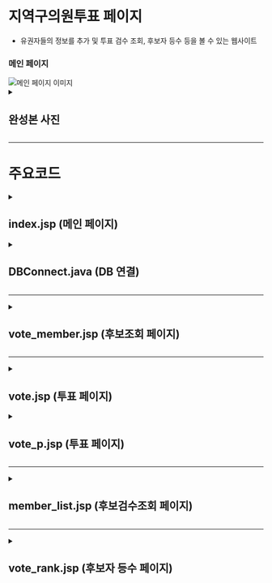 # 지역구의원투표 페이지
<ul> 
 <li>유권자들의 정보를 추가 및 투표 검수 조회, 후보자 등수 등을 볼 수 있는 웹사이트</li>
</ul>
<H3>메인 페이지</H3>
<img src="https://github.com/user-attachments/assets/cf86431a-dcfa-4175-a75a-616e9b8e77a4" alt="메인 페이지 이미지">
<details><summary><H2>완성본 사진</H2></summary>
<H3>후보조회 페이지</H3>
<img src="https://github.com/user-attachments/assets/d076f429-1422-4e41-9f29-446af02fdc89" alt="회원등록 페이지 이미지">
<H3>투표 페이지</H3>
<img src="https://github.com/user-attachments/assets/eb2fe0ee-be56-4e9b-83e0-a50c51d39a0f" alt="유효성 검사 이미지">
<H3>유호성 검사</H3>
<img src="https://github.com/user-attachments/assets/039aeb84-5566-473d-ab63-6dbf93053613" alt="유효성 검사 이미지">
<H3>후보 검수 조회 페이지</H3>
<img src="https://github.com/user-attachments/assets/c8bfbaef-e4c8-4440-a388-b122a776eb6b" alt="유효성 검사 이미지">
<H3>후보자 등수 페이지</H3>
<img src="https://github.com/user-attachments/assets/61800f57-1a0d-44c1-b12a-395f3bc4a51a" alt="회원 매출 조회 이미지">
</details>

<hr>

# 주요코드
<details><summary><H2>index.jsp (메인 페이지)</H2></summary>
<img src="https://github.com/user-attachments/assets/ad69a05a-16bd-46cd-badb-ca77bb9f9543" alt="유효성 검사 이미지">
 <ul>
    <li> 전체적인 사이트 틀</li>
    <li> 사이트에서 중복인 부분은 jsp:include 로 넣어준다.</li>
 </ul>
</details>
<details><summary><H2>DBConnect.java (DB 연결)</H2></summary>
<img src="https://github.com/user-attachments/assets/32c26442-9e5b-4535-bfb4-4c720278ddf2" alt="유효성 검사 이미지">
<ul>
 <li>DB을 연결시켜주기 위해 필요한 코드</li>
</ul>

</details>
<hr>
<details><summary><H2>vote_member.jsp (후보조회 페이지)</H2></summary>
<img src="https://github.com/user-attachments/assets/c1138838-c9d5-4d4e-bf8c-057c2cfa9cba" alt="유효성 검사 이미지">
<img src="https://github.com/user-attachments/assets/812966ed-881e-4649-9a91-b0440244eae2" alt="유효성 검사 이미지">
<ul>
    <li>후보자의 번호, 이름, 학력, 주민번호, 지역구, 대표전화를 보여주는 페이지.</li>
    <li>학력은 case문으로 각각의 맞는 학력을 보여주고, 주민번호, 대표전화는 sub_str과 연결 연산자를 사용하여 문자를 자르고 연결하여 모든 후보가 나오도록 반복했다.</li>
</ul>
</details>


<hr>
<details><summary><H2>vote.jsp (투표 페이지)</H2></summary>
<img src="https://github.com/user-attachments/assets/6044200d-8193-44ea-8893-ec5e5c46461d" alt="유효성 검사 이미지">
<img src="https://github.com/user-attachments/assets/b6076fe1-6861-4567-99cb-2db7b974173c" alt="유효성 검사 이미지">
<ul>
 <li>join.jsp에서 입력받은 값을 DB에 전달하는 코드</li> 
 <li>한글로 전송하기 위해 인코딩을 UTF-8로 바꿔준다.</li>
 <li>그 후 member_list.jsp로 이동시켜 준다.</li>
</ul> 
</details>
<details><summary><H2>vote_p.jsp (투표 페이지)</H2></summary>
<img src="https://github.com/user-attachments/assets/ff747af1-38ed-4794-8d8f-90285dae998a" alt="유효성 검사 이미지">
<ul>
 <li>join.jsp에서 입력받은 값을 DB에 전달하는 코드</li> 
 <li>한글로 전송하기 위해 인코딩을 UTF-8로 바꿔준다.</li>
 <li>그 후 member_list.jsp로 이동시켜 준다.</li>
</ul> 
</details>
<hr>

<details><summary><H2>member_list.jsp (후보검수조회 페이지)</H2></summary>
<img src="https://github.com/user-attachments/assets/248a0a4b-77a7-42ad-aa56-29494557dba3" alt="유효성 검사 이미지">
<img src="https://github.com/user-attachments/assets/9c9cf1bb-740f-46bc-829a-4f6279fe33b8" alt="유효성 검사 이미지">
<ul>
 <li>회원의 정보를 가져오는 코드</li> 
 <li>Case문을 활용하여 회원의 등급을 표시하였다</li>
</ul>

</details>
<hr>
<details><summary><H2>vote_rank.jsp (후보자 등수 페이지)</summary>
<img src="https://github.com/user-attachments/assets/c90debc6-e5bb-4269-8fc4-bae03103152f" alt="유효성 검사 이미지">

<ul>
 <li> 매출이 있는 회원 각각의 매출을 보여주는 코드</li> 
 <li>Case문을 활용하여 회원의 등급을 표시하였다</li>
 <li>member_tbl_02 테이블과 money_tbl_02 테이블을 조인하여 매출을 가져왔다</li> 
 <li>총액을 구하기 위해서 변수를 선언했다</li>
 <li>click_custno를 통하여 클릭한 회원번호를 update.jsp에 전송해준다</li>
</ul>

<img src="https://github.com/user-attachments/assets/a2c4e09f-62c9-4766-a7b4-4ac06863537c" alt="유효성 검사 이미지">
  <ul>
 <li>회원의 정보와 매출, 총액을 출력해주는 코드</li> 
 <li>아까 선언해준 변수에 매출을 더해주는 방식으로 총액을 구해준다</li>
</ul>
</details>





